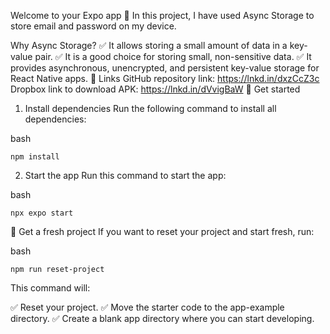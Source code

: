 Welcome to your Expo app 👋
In this project, I have used Async Storage to store email and password on my device.

Why Async Storage?
✅ It allows storing a small amount of data in a key-value pair.
✅ It is a good choice for storing small, non-sensitive data.
✅ It provides asynchronous, unencrypted, and persistent key-value storage for React Native apps.
🔗 Links
GitHub repository link: https://lnkd.in/dxzCcZ3c
Dropbox link to download APK: https://lnkd.in/dVvigBaW
🚀 Get started
1. Install dependencies
Run the following command to install all dependencies:

bash
```
npm install
```
2. Start the app
Run this command to start the app:

bash
```
npx expo start
```
📂 Get a fresh project
If you want to reset your project and start fresh, run:

bash
```
npm run reset-project
```
This command will:

✅ Reset your project.
✅ Move the starter code to the app-example directory.
✅ Create a blank app directory where you can start developing.
